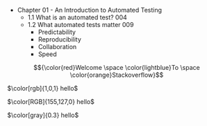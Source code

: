 - Chapter 01 - An Introduction to Automated Testing
  - 1.1 What is an automated test? 004
  - 1.2 What automated tests matter 009
    - Predictability
    - Reproducibility
    - Collaboration
    - Speed

$${\color{red}Welcome \space \color{lightblue}To \space \color{orange}Stackoverflow}$$

$\color[rgb]{1,0,1} hello$

$\color[RGB]{155,127,0} hello$

$\color[gray]{0.3} hello$